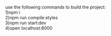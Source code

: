 use the following commands to build the project: <br>
1)npm i<br>
2)npm run compile:styles<br>
3)npm run start:dev<br>
4)open localhost:8000<br>